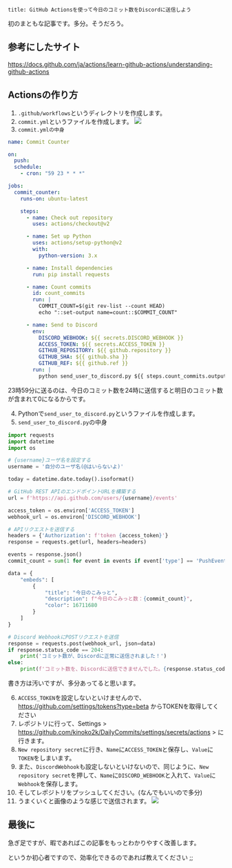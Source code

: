 ```
title: GitHub Actionsを使って今日のコミット数をDiscordに送信しよう
```

初のまともな記事です。多分。そうだろう。

## 参考にしたサイト
https://docs.github.com/ja/actions/learn-github-actions/understanding-github-actions

## Actionsの作り方
1. `.github/workflows`というディレクトリを作成します。
2. `commit.yml`というファイルを作成します。
![](https://storage.googleapis.com/zenn-user-upload/c4317cc370f2-20230614.png)
3. `commit.ymlの中身`
```yml:commit.yml
name: Commit Counter

on:
  push:
  schedule:
    - cron: "59 23 * * *"

jobs:
  commit_counter:
    runs-on: ubuntu-latest

    steps:
      - name: Check out repository
        uses: actions/checkout@v2

      - name: Set up Python
        uses: actions/setup-python@v2
        with:
          python-version: 3.x

      - name: Install dependencies
        run: pip install requests

      - name: Count commits
        id: count_commits
        run: |
          COMMIT_COUNT=$(git rev-list --count HEAD)
          echo "::set-output name=count::$COMMIT_COUNT"

      - name: Send to Discord
        env:
          DISCORD_WEBHOOK: ${{ secrets.DISCORD_WEBHOOK }}
          ACCESS_TOKEN: ${{ secrets.ACCESS_TOKEN }}
          GITHUB_REPOSITORY: ${{ github.repository }}
          GITHUB_SHA: ${{ github.sha }}
          GITHUB_REF: ${{ github.ref }}
        run: |
          python send_user_to_discord.py ${{ steps.count_commits.outputs.count }}
```
23時59分に送るのは、今日のコミット数を24時に送信すると明日のコミット数が含まれて0になるからです。

4. Pythonで`send_user_to_discord.py`というファイルを作成します。
5. `send_user_to_discord.py`の中身
```python:send_user_to_discord.py
import requests
import datetime
import os

# {username}ユーザ名を設定する
username = '自分のユーザ名(@はいらないよ)'

today = datetime.date.today().isoformat()

# GitHub REST APIのエンドポイントURLを構築する
url = f'https://api.github.com/users/{username}/events'

access_token = os.environ['ACCESS_TOKEN']
webhook_url = os.environ['DISCORD_WEBHOOK']

# APIリクエストを送信する
headers = {'Authorization': f'token {access_token}'}
response = requests.get(url, headers=headers)

events = response.json()
commit_count = sum(1 for event in events if event['type'] == 'PushEvent' and event['created_at'].startswith(today))

data = {
    "embeds": [
        {
            "title": "今日のこみっと",
            "description": f"今日のこみっと数：{commit_count}",
            "color": 16711680
        }
    ]
}

# Discord WebhookにPOSTリクエストを送信
response = requests.post(webhook_url, json=data)
if response.status_code == 204:
    print('コミット数が、Discordに正常に送信されました！')
else:
    print(f'コミット数を、Discordに送信できませんでした。{response.status_code}')
```
書き方は汚いですが、多分あってると思います。

6. `ACCESS_TOKEN`を設定しないといけませんので、https://github.com/settings/tokens?type=beta からTOKENを取得してください
7. レポジトリに行って、Settings > https://github.com/kinoko2k/DailyCommits/settings/secrets/actions > に行きます。
8. `New repository secret`に行き、`Name`に`ACCESS_TOKEN`と保存し、`Value`に`TOKEN`をしまいます。
9. また、`DiscordWebhook`も設定しないといけないので、同じように、`New repository secret`を押して、`Name`に`DISCORD_WEBHOOK`と入れて、`Value`に`Webhook`を保存します。
10. そしてレポジトリをプッシュしてください。(なんでもいいので多分)
11. うまくいくと画像のような感じで送信されます。
![](https://storage.googleapis.com/zenn-user-upload/c72f9bee729a-20230614.png)

## 最後に
急ぎ足ですが、暇であればこの記事をもっとわかりやすく改善します。

というか初心者ですので、効率化できるのであれば教えてください ;; 